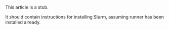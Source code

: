 This article is a stub.

It should contain instructions for installing Slurm, assuming runner has been installed already.
